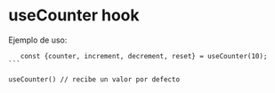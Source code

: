 # useCounter hook 

Ejemplo de uso: 
 ````
    const {counter, increment, decrement, reset} = useCounter(10);
 ```

 useCounter() // recibe un valor por defecto